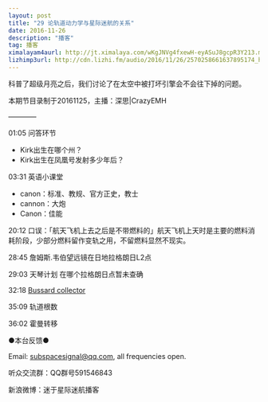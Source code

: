 ```yaml
---
layout: post
title: "29 论轨道动力学与星际迷航的关系"
date: 2016-11-26
description: "播客"
tag: 播客 
ximalayam4aurl: http://jt.ximalaya.com/wKgJNVg4fxewH-eyASuJ8gcpR3Y213.m4a?channel=rss&album_id=3135361&track_id=25808891&uid=6418191&jt=http://audio.xmcdn.com/group24/M09/68/EB/wKgJNVg4fxewH-eyASuJ8gcpR3Y213.m4a
lizhimp3url: http://cdn.lizhi.fm/audio/2016/11/26/2570258661637895174_hd.mp3
---   
```


科普了超级月亮之后，我们讨论了在太空中被打坏引擎会不会往下掉的问题。

本期节目录制于20161125，主播：深思\|CrazyEMH

————

01:05 问答环节

* Kirk出生在哪个州？
* Kirk出生在凤凰号发射多少年后？

03:31 英语小课堂

* canon：标准、教规、官方正史，教士
* cannon：大炮
* Canon：佳能

20:12 口误：「航天飞机上去之后是不带燃料的」航天飞机上天时是主要的燃料消耗阶段，少部分燃料留作变轨之用，不留燃料显然不现实。

28:45 詹姆斯.韦伯望远镜在日地拉格朗日L2点

29:03 天琴计划 在哪个拉格朗日点暂未查确

32:18 [Bussard collector](http://memory-alpha.wikia.com/wiki/Bussard_collector)

35:09 轨道根数

36:02 霍曼转移

●本台反馈●

Email: [subspacesignal@qq.com](mailto:subspacesignal@qq.com), all frequencies open.

听众交流群：QQ群号591546843

新浪微博：迷于星际迷航播客